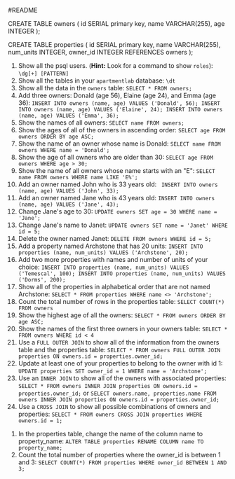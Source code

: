 #README

CREATE TABLE owners (
	id SERIAL primary key,
	name VARCHAR(255),
	age INTEGER
);

CREATE TABLE properties (
	id SERIAL primary key,
	name VARCHAR(255),
	num_units INTEGER,
	owner_id INTEGER REFERENCES owners
);

<!-- Basic Challenges -->

1. Show all the psql users. (**Hint:** Look for a command to show `roles`): `\dg[+] [PATTERN]`
2. Show all the tables in your `apartmentlab` database: `\dt`
3. Show all the data in the `owners` table: `SELECT * FROM owners;`
4. Add three owners: Donald (age 56), Elaine (age 24), and Emma (age 36): `INSERT INTO owners (name, age) VALUES ('Donald', 56); INSERT INTO owners (name, age) VALUES ('Elaine', 24); INSERT INTO owners (name, age) VALUES ('Emma', 36);`
5. Show the names of all owners: `SELECT name FROM owners;`
6. Show the ages of all of the owners in ascending order: `SELECT age FROM owners ORDER BY age ASC;`
7. Show the name of an owner whose name is Donald: `SELECT name FROM owners WHERE name = 'Donald';`
8. Show the age of all owners who are older than 30: `SELECT age FROM owners WHERE age > 30;`
9. Show the name of all owners whose name starts with an "E": `SELECT name FROM owners WHERE name LIKE 'E%';`
10. Add an owner named John who is 33 years old: ` INSERT INTO owners (name, age) VALUES ('John', 33);`
11. Add an owner named Jane who is 43 years old: `INSERT INTO owners (name, age) VALUES ('Jane', 43);`
12. Change Jane's age to 30: `UPDATE owners SET age = 30 WHERE name = 'Jane';`
13. Change Jane's name to Janet: `UPDATE owners SET name = 'Janet' WHERE id = 5;`
14. Delete the owner named Janet: `DELETE FROM owners WHERE id = 5;`
15. Add a property named Archstone that has 20 units: `INSERT INTO properties (name, num_units) VALUES ('Archstone', 20);`
16. Add two more properties with names and number of units of your choice: `INSERT INTO properties (name, num_units) VALUES ('Temescal', 100); INSERT INTO properties (name, num_units) VALUES ('Dorms', 200);`
17. Show all of the properties in alphabetical order that are not named Archstone: `SELECT * FROM properties WHERE name <> 'Archstone';`
18. Count the total number of rows in the properties table: `SELECT COUNT(*) FROM owners`
19. Show the highest age of all the owners: `SELECT * FROM owners ORDER BY age ASC;`
20. Show the names of the first three owners in your owners table: `SELECT * FROM owners WHERE id < 4`
21. Use a `FULL OUTER JOIN` to show all of the information from the owners table and the properties table: `SELECT * FROM owners FULL OUTER JOIN properties ON owners.id = properties.owner_id;`
22. Update at least one of your properties to belong to the owner with id 1: `UPDATE properties SET owner_id = 1 WHERE name = 'Archstone';`
23. Use an `INNER JOIN` to show all of the owners with associated properties: `SELECT * FROM owners INNER JOIN properties ON owners.id = properties.owner_id;` or `SELECT owners.name, properties.name FROM owners INNER JOIN properties ON owners.id = properties.owner_id;`
24. Use a `CROSS JOIN` to show all possible combinations of owners and properties: `SELECT * FROM owners CROSS JOIN properties WHERE owners.id = 1;`

<!-- Stretch Challenges -->

1. In the properties table, change the name of the column name to property_name: `ALTER TABLE properties RENAME COLUMN name TO property_name;`
2. Count the total number of properties where the owner_id is between 1 and 3: `SELECT COUNT(*) FROM properties WHERE owner_id BETWEEN 1 AND 3;`